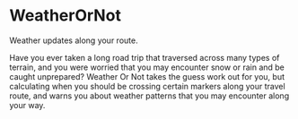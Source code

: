# WeatherOrNot
Weather updates along your route.

Have you ever taken a long road trip that traversed across many types of terrain, and you were worried that you may encounter snow or rain and be caught unprepared? Weather Or Not takes the guess work out for you, but calculating when you should be crossing certain markers along your travel route, and warns you about weather patterns that you may encounter along your way.